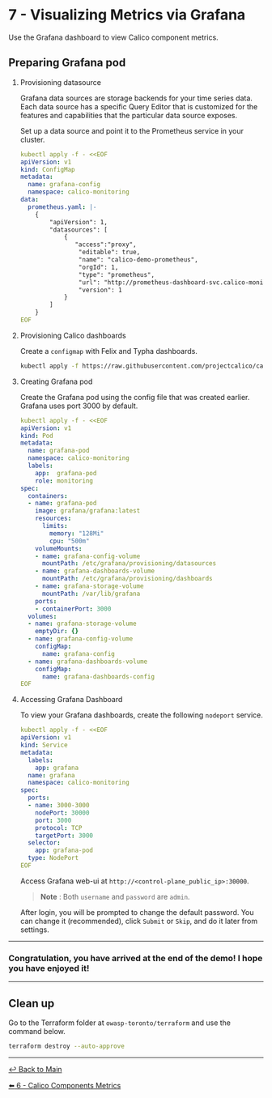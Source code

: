 # 7 - Visualizing Metrics via Grafana

Use the Grafana dashboard to view Calico component metrics.

## Preparing Grafana pod

1. Provisioning datasource
   
   Grafana data sources are storage backends for your time series data. Each data source has a specific Query Editor that is customized for the features and capabilities that the particular data source exposes.

   Set up a data source and point it to the Prometheus service in your cluster.

   ```yaml
   kubectl apply -f - <<EOF
   apiVersion: v1
   kind: ConfigMap
   metadata:
     name: grafana-config
     namespace: calico-monitoring
   data:
     prometheus.yaml: |-
       {
           "apiVersion": 1,
           "datasources": [
               {
                  "access":"proxy",
                   "editable": true,
                   "name": "calico-demo-prometheus",
                   "orgId": 1,
                   "type": "prometheus",
                   "url": "http://prometheus-dashboard-svc.calico-monitoring.svc:9090",
                   "version": 1
               }
           ]
       }
   EOF
   ```

2. Provisioning Calico dashboards
 
   Create a `configmap` with Felix and Typha dashboards.

   ```bash
   kubectl apply -f https://raw.githubusercontent.com/projectcalico/calico/v3.26.0/manifests/grafana-dashboards.yaml
   ```

3. Creating Grafana pod

   Create the Grafana pod using the config file that was created earlier. Grafana uses port 3000 by default.

   ```yaml
   kubectl apply -f - <<EOF
   apiVersion: v1
   kind: Pod
   metadata:
     name: grafana-pod
     namespace: calico-monitoring
     labels:
       app:  grafana-pod
       role: monitoring
   spec:
     containers:
     - name: grafana-pod
       image: grafana/grafana:latest
       resources:
         limits:
           memory: "128Mi"
           cpu: "500m"
       volumeMounts:
       - name: grafana-config-volume
         mountPath: /etc/grafana/provisioning/datasources
       - name: grafana-dashboards-volume
         mountPath: /etc/grafana/provisioning/dashboards
       - name: grafana-storage-volume
         mountPath: /var/lib/grafana
       ports:
       - containerPort: 3000
     volumes:
     - name: grafana-storage-volume
       emptyDir: {}
     - name: grafana-config-volume
       configMap:
         name: grafana-config
     - name: grafana-dashboards-volume
       configMap:
         name: grafana-dashboards-config
   EOF
   ```

4. Accessing Grafana Dashboard

   To view your Grafana dashboards, create the following `nodeport` service.

   ```yaml
   kubectl apply -f - <<EOF
   apiVersion: v1
   kind: Service
   metadata:
     labels:
       app: grafana
     name: grafana
     namespace: calico-monitoring
   spec:
     ports:
     - name: 3000-3000
       nodePort: 30000
       port: 3000
       protocol: TCP
       targetPort: 3000
     selector:
       app: grafana-pod
     type: NodePort
   EOF
   ```

   Access Grafana web-ui at `http://<control-plane_public_ip>:30000`.

   > **Note** : Both `username` and `password` are `admin`.

   After login, you will be prompted to change the default password. You can change it (recommended), click `Submit` or `Skip`, and do it later from settings.

---

### Congratulation, you have arrived at the end of the demo! I hope you have enjoyed it!

---

## Clean up

Go to the Terraform folder at `owasp-toronto/terraform` and use the command below.

```bash
terraform destroy --auto-approve
```

---

[:leftwards_arrow_with_hook: Back to Main](/README.md) <br>

[:arrow_left: 6 - Calico Components Metrics](/demo/06-calico-metrics.md)  
